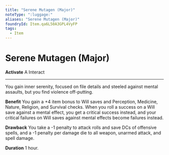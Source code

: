 ```yaml
---
title: "Serene Mutagen (Major)"
noteType: ":luggage:"
aliases: "Serene Mutagen (Major)"
foundryId: Item.qa6L50A3GPL4VyFP
tags:
  - Item
---
```


# Serene Mutagen (Major)

**Activate** A Interact

* * *

You gain inner serenity, focused on file details and steeled against mental assaults, but you find violence off-putting.

**Benefit** You gain a +4 item bonus to Will saves and Perception, Medicine, Nature, Religion, and Survival checks. When you roll a success on a Will save against a mental effect, you get a critical success instead, and your critical failures on Will saves against mental effects become failures instead.

**Drawback** You take a -1 penalty to attack rolls and save DCs of offensive spells, and a -1 penalty per damage die to all weapon, unarmed attack, and spell damage.

**Duration** 1 hour.


